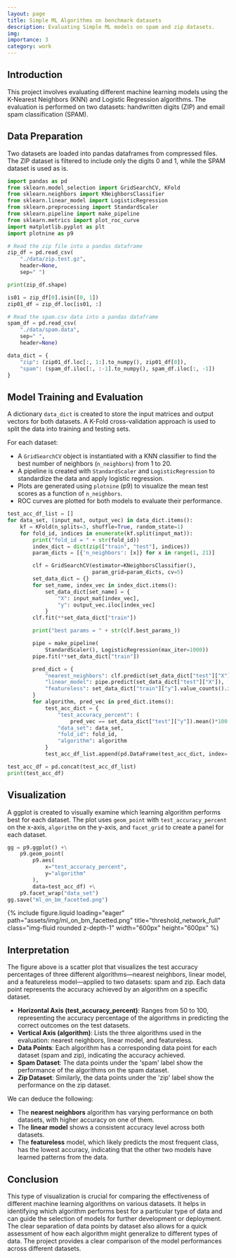 ```yaml
---
layout: page
title: Simple ML Algorithms on benchmark datasets
description: Evaluating Simple ML models on spam and zip datasets.
img:
importance: 3
category: work
---
```


## Introduction
This project involves evaluating different machine learning models using the K-Nearest Neighbors (KNN) and Logistic Regression algorithms. The evaluation is performed on two datasets: handwritten digits (ZIP) and email spam classification (SPAM).

## Data Preparation
Two datasets are loaded into pandas dataframes from compressed files. The ZIP dataset is filtered to include only the digits 0 and 1, while the SPAM dataset is used as is.

```python
import pandas as pd
from sklearn.model_selection import GridSearchCV, KFold
from sklearn.neighbors import KNeighborsClassifier
from sklearn.linear_model import LogisticRegression
from sklearn.preprocessing import StandardScaler
from sklearn.pipeline import make_pipeline
from sklearn.metrics import plot_roc_curve
import matplotlib.pyplot as plt
import plotnine as p9

# Read the zip file into a pandas dataframe
zip_df = pd.read_csv(
    "./data/zip.test.gz",
    header=None,
    sep=" ")

print(zip_df.shape)

is01 = zip_df[0].isin([0, 1])
zip01_df = zip_df.loc[is01, :]

# Read the spam.csv data into a pandas dataframe
spam_df = pd.read_csv(
    "./data/spam.data",
    sep=" ",
    header=None)

data_dict = {
    "zip": (zip01_df.loc[:, 1:].to_numpy(), zip01_df[0]),
    "spam": (spam_df.iloc[:, :-1].to_numpy(), spam_df.iloc[:, -1])
}
```

## Model Training and Evaluation
A dictionary `data_dict` is created to store the input matrices and output vectors for both datasets. A K-Fold cross-validation approach is used to split the data into training and testing sets.

For each dataset:
- A `GridSearchCV` object is instantiated with a KNN classifier to find the best number of neighbors (`n_neighbors`) from 1 to 20.
- A pipeline is created with `StandardScaler` and `LogisticRegression` to standardize the data and apply logistic regression.
- Plots are generated using `plotnine` (p9) to visualize the mean test scores as a function of `n_neighbors`.
- ROC curves are plotted for both models to evaluate their performance.

```python
test_acc_df_list = []
for data_set, (input_mat, output_vec) in data_dict.items():
    kf = KFold(n_splits=3, shuffle=True, random_state=1)
    for fold_id, indices in enumerate(kf.split(input_mat)):
        print("fold_id = " + str(fold_id))
        index_dict = dict(zip(["train", "test"], indices))
        param_dicts = [{'n_neighbors': [x]} for x in range(1, 21)]

        clf = GridSearchCV(estimator=KNeighborsClassifier(),
                           param_grid=param_dicts, cv=5)
        set_data_dict = {}
        for set_name, index_vec in index_dict.items():
            set_data_dict[set_name] = {
                "X": input_mat[index_vec],
                "y": output_vec.iloc[index_vec]
            }
        clf.fit(**set_data_dict["train"])

        print("best params = " + str(clf.best_params_))

        pipe = make_pipeline(
            StandardScaler(), LogisticRegression(max_iter=1000))
        pipe.fit(**set_data_dict["train"])

        pred_dict = {
            "nearest_neighbors": clf.predict(set_data_dict["test"]["X"]),
            "linear_model": pipe.predict(set_data_dict["test"]["X"]),
            "featureless": set_data_dict["train"]["y"].value_counts().idxmax()
        }
        for algorithm, pred_vec in pred_dict.items():
            test_acc_dict = {
                "test_accuracy_percent": (
                    pred_vec == set_data_dict["test"]["y"]).mean()*100,
                "data_set": data_set,
                "fold_id": fold_id,
                "algorithm": algorithm
            }
            test_acc_df_list.append(pd.DataFrame(test_acc_dict, index=[0]))

test_acc_df = pd.concat(test_acc_df_list)
print(test_acc_df)
```

## Visualization
A ggplot is created to visually examine which learning algorithm performs best for each dataset. The plot uses `geom_point` with `test_accuracy_percent` on the x-axis, `algorithm` on the y-axis, and `facet_grid` to create a panel for each dataset.

```python
gg = p9.ggplot() +\
    p9.geom_point(
        p9.aes(
            x="test_accuracy_percent",
            y="algorithm"
        ),
        data=test_acc_df) +\
    p9.facet_wrap("data_set")
gg.save("ml_on_bm_facetted.png")
```

<div class="row">
    <div class="col-sm mt-3 mt-md-0">
        {% include figure.liquid loading="eager" path="assets/img/ml_on_bm_facetted.png" title="threshold_network_full" class="img-fluid rounded z-depth-1" width="600px" height="600px" %}
    </div>
</div>

## Interpretation
The figure above is a scatter plot that visualizes the test accuracy percentages of three different algorithms—nearest neighbors, linear model, and a featureless model—applied to two datasets: spam and zip. Each data point represents the accuracy achieved by an algorithm on a specific dataset.

- **Horizontal Axis (test_accuracy_percent)**: Ranges from 50 to 100, representing the accuracy percentage of the algorithms in predicting the correct outcomes on the test datasets.
- **Vertical Axis (algorithm)**: Lists the three algorithms used in the evaluation: nearest neighbors, linear model, and featureless.
- **Data Points**: Each algorithm has a corresponding data point for each dataset (spam and zip), indicating the accuracy achieved.
- **Spam Dataset**: The data points under the 'spam' label show the performance of the algorithms on the spam dataset.
- **Zip Dataset**: Similarly, the data points under the 'zip' label show the performance on the zip dataset.

We can deduce the following:
- The **nearest neighbors** algorithm has varying performance on both datasets, with higher accuracy on one of them.
- The **linear model** shows a consistent accuracy level across both datasets.
- The **featureless** model, which likely predicts the most frequent class, has the lowest accuracy, indicating that the other two models have learned patterns from the data.


## Conclusion
This type of visualization is crucial for comparing the effectiveness of different machine learning algorithms on various datasets. 
It helps in identifying which algorithm performs best for a particular type of data and can guide the selection of models for further development or deployment. 
The clear separation of data points by dataset also allows for a quick assessment of how each algorithm might generalize to different types of data.
The project provides a clear comparison of the model performances across different datasets.